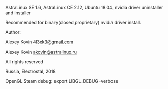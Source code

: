 AstraLinux SE 1.6, AstraLinux CE 2.12, Ubuntu 18.04, nvidia driver uninstaller and installer

Recommended for binary(closed,proprietary) nvidia driver install.

Author: 

Alexey Kovin <4l3xk3@gmail.com>

Alexey Kovin <akovin@astralinux.ru>

All rights reserved

Russia, Electrostal, 2018

OpenGL Steam debug:
export LIBGL_DEBUG=verbose

